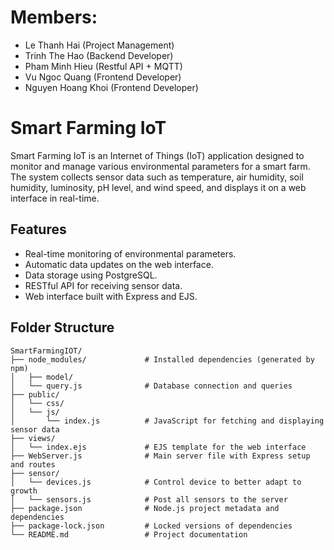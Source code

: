 # Members:
- Le Thanh Hai (Project Management)
- Trinh The Hao (Backend Developer)
- Pham Minh Hieu (Restful API + MQTT)
- Vu Ngoc Quang (Frontend Developer)
- Nguyen Hoang Khoi (Frontend Developer)

# Smart Farming IoT

Smart Farming IoT is an Internet of Things (IoT) application designed to monitor and manage various environmental parameters for a smart farm. The system collects sensor data such as temperature, air humidity, soil humidity, luminosity, pH level, and wind speed, and displays it on a web interface in real-time.

## Features

- Real-time monitoring of environmental parameters.
- Automatic data updates on the web interface.
- Data storage using PostgreSQL.
- RESTful API for receiving sensor data.
- Web interface built with Express and EJS.

## Folder Structure
```plaintext
SmartFarmingIOT/
├── node_modules/             # Installed dependencies (generated by npm)
│   ├── model/
│   └── query.js              # Database connection and queries
├── public/
│   └── css/
│   └── js/
│       └── index.js          # JavaScript for fetching and displaying sensor data
├── views/
│   └── index.ejs             # EJS template for the web interface
├── WebServer.js              # Main server file with Express setup and routes
├── sensor/
│   └── devices.js            # Control device to better adapt to growth
│   └── sensors.js            # Post all sensors to the server
├── package.json              # Node.js project metadata and dependencies
├── package-lock.json         # Locked versions of dependencies
└── README.md                 # Project documentation




